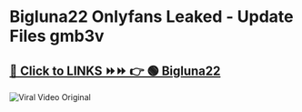 
 # Bigluna22 Onlyfans Leaked - Update Files gmb3v

## <h2><a href="https://clipsfans.com/Bigluna22&ref=git">🔗 Click to LINKS ⏩⏩ 👉 🟢 Bigluna22 </a></h2>

<a href="https://clipsfans.com/Bigluna22&ref=git" rel="nofollow" data-target="animated-image.originalLink"><img src="https://i.ibb.co.com/xMMVF88/686577567.gif" alt="Viral Video Original" style="max-width: 100%; display: inline-block;" data-target="animated-image.originalImage"></a>

